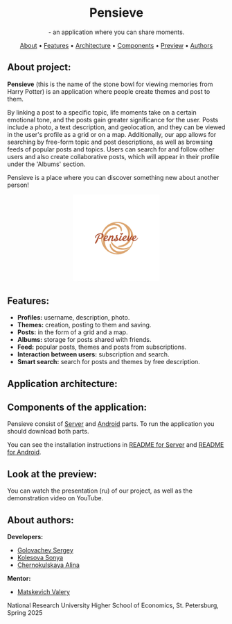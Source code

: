 <div align="center">
    <h1>Pensieve</h1>
    <p>- an application where you can share moments.</p>
    <a href="#about-project">About</a> •
    <a href="#pensieve-features">Features</a> •
    <a href="#application-architecture">Architecture</a> •
    <a href="#components-of-the-application">Components</a> •
    <a href="#look-at-the-preview">Preview</a> •
    <a href="#about-authors">Authors</a>
    <h2></h2>
</div>

## About project:

**Pensieve** (this is the name of the stone bowl for viewing memories from Harry Potter) is an application where people create themes and post to them.

By linking a post to a specific topic, life moments take on a certain emotional tone, and the posts gain greater significance for the user. Posts include a photo, a text description, and geolocation, and they can be viewed in the user's profile as a grid or on a map. Additionally, our app allows for searching by free-form topic and post descriptions, as well as browsing feeds of popular posts and topics. Users can search for and follow other users and also create collaborative posts, which will appear in their profile under the 'Albums' section.

Pensieve is a place where you can discover something new about another person!

<div align="center">
  <img src="assets/logo.png" alt="Pensieve Logo" width="200" />
</div>

## Features:
- **Profiles:** username, description, photo.
- **Themes:** creation, posting to them and saving.
- **Posts:** in the form of a grid and a map.
- **Albums:** storage for posts shared with friends.
- **Feed:** popular posts, themes and posts from subscriptions.
- **Interaction between users:** subscription and search.
- **Smart search:** search for posts and themes by free description.

## Application architecture:

## Components of the application: 
Pensieve consist of [Server](https://github.com/pensieve-project/pensieve-server) and [Android](https://github.com/pensieve-project/pensieve-android) parts. To run the application you should download both parts.

You can see the installation instructions in [README for Server](https://github.com/pensieve-project/pensieve-server/blob/main/README.md) and [README for Android](https://github.com/pensieve-project/pensieve-android/blob/main/README.md).

## Look at the preview:
You can watch the presentation (ru) of our project, as well as the demonstration video on YouTube.

## About authors:
 <b>Developers:</b>
 - [Golovachev Sergey](https://github.com/GolovachevS)
 - [Kolesova Sonya](https://github.com/kolesovasonya)
 - [Chernokulskaya Alina](https://github.com/chernaaaa)
 
 <b>Mentor:</b>
 - [Matskevich Valery](https://github.com/blonded04)</a><br>


 National Research University Higher School of Economics, St. Petersburg, Spring 2025